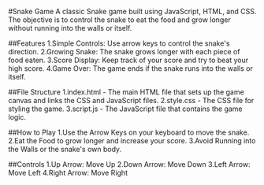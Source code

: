 #Snake Game
A classic Snake game built using JavaScript, HTML, and CSS. The objective is to control the snake to eat the food and grow longer without running into the walls or itself.

##Features
1.Simple Controls: Use arrow keys to control the snake's direction.
2.Growing Snake: The snake grows longer with each piece of food eaten.
3.Score Display: Keep track of your score and try to beat your high score.
4.Game Over: The game ends if the snake runs into the walls or itself.

##File Structure
1.index.html - The main HTML file that sets up the game canvas and links the CSS and JavaScript files.
2.style.css - The CSS file for styling the game.
3.script.js - The JavaScript file that contains the game logic.

##How to Play
1.Use the Arrow Keys on your keyboard to move the snake.
2.Eat the Food to grow longer and increase your score.
3.Avoid Running into the Walls or the snake's own body.

##Controls
1.Up Arrow: Move Up
2.Down Arrow: Move Down
3.Left Arrow: Move Left
4.Right Arrow: Move Right
